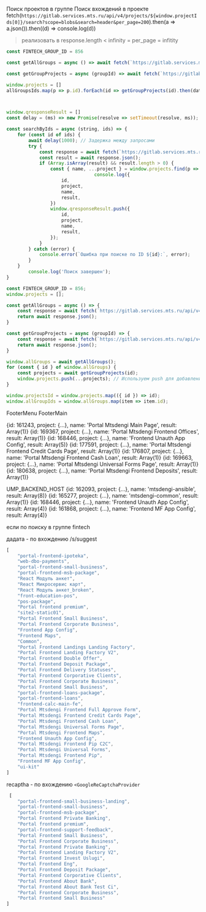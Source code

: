 
Поиск проектов в группе
Поиск вхождений в проекте
fetch(`https://gitlab.services.mts.ru/api/v4/projects/${window.projectIds[0]}/search?scope=blobs&search=header&per_page=200`).then(a => a.json()).then((d) => console.log(d))

> реализовать в response.length < infinity = per_page = infitity

```ts
const FINTECH_GROUP_ID = 856

const getAllGroups = async () => await fetch(`https://gitlab.services.mts.ru/api/v4/groups/${FINTECH_GROUP_ID}/descendant_groups?per_page=200`).then(a => a.json())
```

```ts
const getGroupProjects = async (groupId) => await fetch(`https://gitlab.services.mts.ru/api/v4/groups/${groupId}/projects?per_page=200`).then(a => a.json())
```

```ts
window.projects = []
allGroupsIds.map(p => p.id).forEach(id => getGroupProjects(id).then(data => window.projects.concat(data)))
```


```ts


window.qresponseResult = []
const delay = (ms) => new Promise(resolve => setTimeout(resolve, ms));

const searchByIds = async (string, ids) => {
    for (const id of ids) {
        await delay(1000); // Задержка между запросами
        try {
            const response = await fetch(`https://gitlab.services.mts.ru/api/v4/projects/${id}/search?scope=blobs&search=${string}&per_page=100`);
            const result = await response.json();
            if (Array.isArray(result) && result.length > 0) {
                const { name, ...project } = window.projects.find(p => p.id === id);
								console.log({
                    id,
                    project,
                    name,
                    result,
                })
                window.qresponseResult.push({
                    id,
                    project,
                    name,
                    result,
                });
            }
        } catch (error) {
            console.error(`Ошибка при поиске по ID ${id}:`, error);
        }
    }
		console.log('Поиск завершен');
}

const FINTECH_GROUP_ID = 856;
window.projects = [];

const getAllGroups = async () => {
    const response = await fetch(`https://gitlab.services.mts.ru/api/v4/groups/${FINTECH_GROUP_ID}/descendant_groups?per_page=200`);
    return await response.json();
}

const getGroupProjects = async (groupId) => {
    const response = await fetch(`https://gitlab.services.mts.ru/api/v4/groups/${groupId}/projects?per_page=200`);
    return await response.json();
}

window.allGroups = await getAllGroups();
for (const { id } of window.allGroups) {
    const projects = await getGroupProjects(id);
    window.projects.push(...projects); // Используем push для добавления проектов
}

window.projectsId = window.projects.map(({ id }) => id);
window.allGroupIds = window.allGroups.map(item => item.id);
```

FooterMenu
FooterMain

{id: 161243, project: {…}, name: 'Portal Mtsdengi Main Page', result: Array(1)}
{id: 169367, project: {…}, name: 'Portal Mtsdengi Frontend Offices', result: Array(1)}
{id: 168446, project: {…}, name: 'Frontend Unauth App Config', result: Array(5)}
{id: 177591, project: {…}, name: 'Portal Mtsdengi Frontend Credit Cards Page', result: Array(1)}
{id: 176807, project: {…}, name: 'Portal Mtsdengi Frontend Cash Loan', result: Array(1)}
{id: 169663, project: {…}, name: 'Portal Mtsdengi Universal Forms Page', result: Array(1)}
{id: 180638, project: {…}, name: 'Portal Mtsdengi Frontend Deposits', result: Array(1)}

UMP_BACKEND_HOST
{id: 162093, project: {…}, name: 'mtsdengi-ansible', result: Array(8)}
{id: 165277, project: {…}, name: 'mtsdengi-common', result: Array(1)}
{id: 168446, project: {…}, name: 'Frontend Unauth App Config', result: Array(4)}
{id: 161868, project: {…}, name: 'Frontend MF App Config', result: Array(4)}


если по поиску в группе fintech

дадата -  по вхождению /s/suggest 
```js
[
    "portal-frontend-ipoteka",
    "web-dbo-payments",
    "portal-frontend-small-business",
    "portal-frontend-msb-package",
    "React Модуль анкет",
    "React Микросервис карт",
    "React Модуль анкет_broken",
    "front-education-pos",
    "pos-package",
    "Portal frontend premium",
    "site2-static01",
    "Portal Frontend Small Business",
    "Portal Frontend Corporate Business",
    "Frontend App Config",
    "Frontend Maps",
    "Common",
    "Portal Frontend Landings Landing Factory",
    "Portal Frontend Landing Factory V2",
    "Portal Frontend Double Offer",
    "Portal Frontend Deposit Package",
    "Portal Frontend Delivery Statuses",
    "Portal Frontend Corporative Clients",
    "Portal Frontend Corporate Business",
    "Portal Frontend Small Business",
    "portal-frontend-loans-package",
    "portal-frontend-loans",
    "frontend-calc-main-fe",
    "Portal Mtsdengi Frontend Full Approve Form",
    "Portal Mtsdengi Frontend Credit Cards Page",
    "Portal Mtsdengi Frontend Cash Loan",
    "Portal Mtsdengi Universal Forms Page",
    "Portal Mtsdengi Frontend Maps",
    "Frontend Unauth App Config",
    "Portal Mtsdengi Frontend Pip C2C",
    "Portal Mtsdengi Universal Forms",
    "Portal Mtsdengi Frontend Pip",
    "Frontend MF App Config",
    "ui-kit"
]
```

recaptha - по вхождению `<GoogleReCaptchaProvider`

```js
 [
    "portal-frontend-small-business-landing",
    "portal-frontend-small-business",
    "portal-frontend-msb-package",
    "Portal Frontend Private Banking",
    "Portal frontend premium",
    "portal-frontend-support-feedback",
    "Portal Frontend Small Business",
    "Portal Frontend Corporate Business",
    "Portal Frontend Private Banking",
    "Portal Frontend Landing Factory V2",
    "Portal Frontend Invest Uslugi",
    "Portal Frontend Eng",
    "Portal Frontend Deposit Package",
    "Portal Frontend Corporative Clients",
    "Portal Frontend About Bank",
    "Portal Frontend About Bank Test Ci",
    "Portal Frontend Corporate Business",
    "Portal Frontend Small Business"
]
```